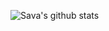 ![Sava's github stats](https://github-readme-stats.vercel.app/api?username=thinline72&theme=default&show_icons=true&count_private=true&hide=contribs)
<!--
[![Top Langs](https://github-readme-stats.vercel.app/api/top-langs/?username=thinline72&layout=compact&hide=Jupyter%20%Notebook)](https://github.com/anuraghazra/github-readme-stats)
-->
